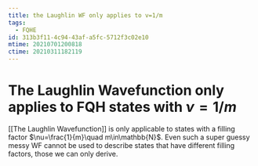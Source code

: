```yaml
---
title: the Laughlin WF only applies to v=1/m
tags:
  - FQHE
id: 313b3f11-4c94-43af-a5fc-5712f3c02e10
mtime: 20210701200818
ctime: 20210311182119
---
```


# The Laughlin Wavefunction only applies to FQH states with $\nu=1/m$

[[The Laughlin Wavefunction]] is only applicable to states with a filling factor $\nu=\frac{1}{m}\quad m\in\mathbb{N}$.
Even such a super guessy messy WF cannot be used to describe states that have different filling factors, those we can only derive.
